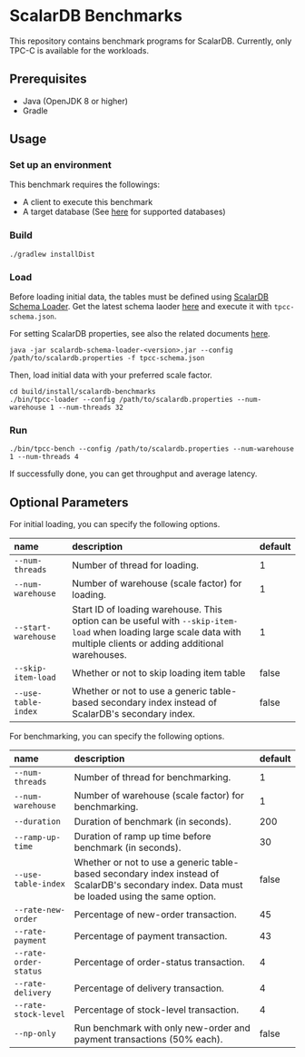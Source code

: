 # ScalarDB Benchmarks

This repository contains benchmark programs for ScalarDB. Currently, only TPC-C is available for the workloads.

## Prerequisites

- Java (OpenJDK 8 or higher)
- Gradle

## Usage

### Set up an environment

This benchmark requires the followings:
- A client to execute this benchmark
- A target database (See [here](https://github.com/scalar-labs/scalardb/blob/master/docs/scalardb-supported-databases.md) for supported databases)

### Build

```console
./gradlew installDist
```

### Load 

Before loading initial data, the tables must be defined using [ScalarDB Schema Loader](https://github.com/scalar-labs/scalardb/blob/master/docs/schema-loader.md). Get the latest schema laoder [here](https://github.com/scalar-labs/scalardb/releases) and execute it with `tpcc-schema.json`.

For setting ScalarDB properties, see also the related documents [here](https://github.com/scalar-labs/scalardb#docs).


```console
java -jar scalardb-schema-loader-<version>.jar --config /path/to/scalardb.properties -f tpcc-schema.json
```

Then, load initial data with your preferred scale factor.

```console
cd build/install/scalardb-benchmarks
./bin/tpcc-loader --config /path/to/scalardb.properties --num-warehouse 1 --num-threads 32
```

### Run

```console
./bin/tpcc-bench --config /path/to/scalardb.properties --num-warehouse 1 --num-threads 4
```

If successfully done, you can get throughput and average latency.

## Optional Parameters

For initial loading, you can specify the following options.

| name                  | description | default |
|:----------------------|:------------|:--------|
| `--num-threads`       | Number of thread for loading. | 1 |
| `--num-warehouse`     | Number of warehouse (scale factor) for loading. | 1 |
| `--start-warehouse`   | Start ID of loading warehouse. This option can be useful with `--skip-item-load` when loading large scale data with multiple clients or adding additional warehouses. | 1 |
| `--skip-item-load`    | Whether or not to skip loading item table | false |
| `--use-table-index`   | Whether or not to use a generic table-based secondary index instead of ScalarDB's secondary index. | false |

For benchmarking, you can specify the following options.

| name                  | description | default |
|:----------------------|:------------|:--------|
| `--num-threads`       | Number of thread for benchmarking. | 1 |
| `--num-warehouse`     | Number of warehouse (scale factor) for benchmarking. | 1 |
| `--duration`          | Duration of benchmark (in seconds). | 200 |
| `--ramp-up-time`      | Duration of ramp up time before benchmark (in seconds). | 30 |
| `--use-table-index`   | Whether or not to use a generic table-based secondary index instead of ScalarDB's secondary index. Data must be loaded using the same option. | false |
| `--rate-new-order`    | Percentage of new-order transaction.     | 45 |
| `--rate-payment`      | Percentage of payment transaction.       | 43 |
| `--rate-order-status` | Percentage of order-status transaction.  | 4  |
| `--rate-delivery`     | Percentage of delivery transaction.      | 4  |
| `--rate-stock-level`  | Percentage of stock-level transaction.   | 4  |
| `--np-only`           | Run benchmark with only new-order and payment transactions (50% each). | false |
